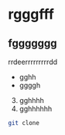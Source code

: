 # rgggfff
## fggggggg

rrdeerrrrrrrrrdd

- gghh
- ggggh

3. gghhhh
5. gghhhhhh

```bash
git clone
```

<img src="/images/" alt="" />